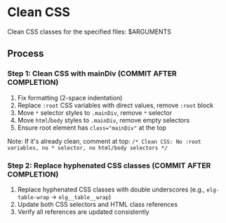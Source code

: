 # Clean CSS

Clean CSS classes for the specified files: $ARGUMENTS

## Process

### Step 1: Clean CSS with mainDiv (COMMIT AFTER COMPLETION)
1. Fix formatting (2-space indentation)
2. Replace `:root` CSS variables with direct values, remove `:root` block
3. Move `*` selector styles to `.mainDiv`, remove `*` selector
4. Move `html`/`body` styles to `.mainDiv`, remove empty selectors
5. Ensure root element has `class="mainDiv"` at the top

Note: If it's already clean, comment at top: `/* Clean CSS: No :root variables, no * selector, no html/body selectors */`


### Step 2: Replace hyphenated CSS classes (COMMIT AFTER COMPLETION)
1. Replace hyphenated CSS classes with double underscores (e.g., `elg-table-wrap` → `elg__table__wrap`)
2. Update both CSS selectors and HTML class references
3. Verify all references are updated consistently


